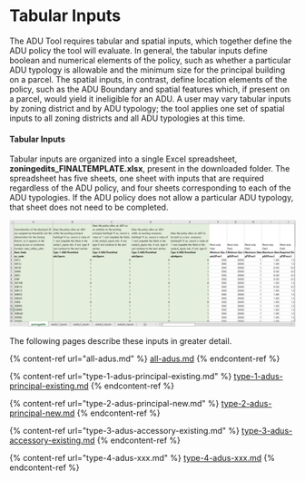 # Tabular Inputs

The ADU Tool requires tabular and spatial inputs, which together define the ADU policy the tool will evaluate. In general, the tabular inputs define boolean and numerical elements of the policy, such as whether a particular ADU typology is allowable and the minimum size for the principal building on a parcel. The spatial inputs, in contrast, define location elements of the policy, such as the ADU Boundary and spatial features which, if present on a parcel, would yield it ineligible for an ADU. A user may vary tabular inputs by zoning district and by ADU typology; the tool applies one set of spatial inputs to all zoning districts and all ADU typologies at this time.

#### Tabular Inputs

Tabular inputs are organized into a single Excel spreadsheet, **zoningedits\_FINALTEMPLATE.xlsx**, present in the downloaded folder. The spreadsheet has five sheets, one sheet with inputs that are required regardless of the ADU policy, and four sheets corresponding to each of the ADU typologies. If the ADU policy does not allow a particular ADU typology, that sheet does not need to be completed.

![Tabular Inputs. Click to expand.](../../.gitbook/assets/Excel-Screenshot.png)

The following pages describe these inputs in greater detail.

{% content-ref url="all-adus.md" %}
[all-adus.md](all-adus.md)
{% endcontent-ref %}

{% content-ref url="type-1-adus-principal-existing.md" %}
[type-1-adus-principal-existing.md](type-1-adus-principal-existing.md)
{% endcontent-ref %}

{% content-ref url="type-2-adus-principal-new.md" %}
[type-2-adus-principal-new.md](type-2-adus-principal-new.md)
{% endcontent-ref %}

{% content-ref url="type-3-adus-accessory-existing.md" %}
[type-3-adus-accessory-existing.md](type-3-adus-accessory-existing.md)
{% endcontent-ref %}

{% content-ref url="type-4-adus-xxx.md" %}
[type-4-adus-xxx.md](type-4-adus-xxx.md)
{% endcontent-ref %}
